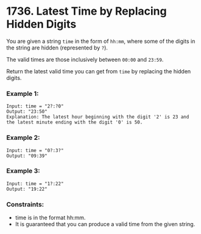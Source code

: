 # 1736. Latest Time by Replacing Hidden Digits

You are given a string `time` in the form of `hh:mm`, where some of the digits in the string are hidden (represented by `?`).

The valid times are those inclusively between `00:00` and `23:59`.

Return the latest valid time you can get from `time` by replacing the hidden digits.

### Example 1:

```
Input: time = "2?:?0"
Output: "23:50"
Explanation: The latest hour beginning with the digit '2' is 23 and the latest minute ending with the digit '0' is 50.
```

### Example 2:

```
Input: time = "0?:3?"
Output: "09:39"
```

### Example 3:

```
Input: time = "1?:22"
Output: "19:22"
```

### Constraints:

- time is in the format hh:mm.
- It is guaranteed that you can produce a valid time from the given string.
